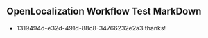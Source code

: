 ## OpenLocalization Workflow Test MarkDown
* 1319494d-e32d-491d-88c8-34766232e2a3 
thanks!<!--HONumber=Mar16_HO1-->
